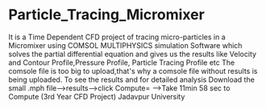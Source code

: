 # Particle_Tracing_Micromixer
It is a Time Dependent CFD project of tracing micro-particles in a Micromixer using COMSOL MULTIPHYSICS simulation Software which solves the partial differential equation and gives us the results like Velocity and Contour Profile,Pressure Profile, Particle Tracing Profile etc 
The comsole file is too big to upload,that's why a comsole file without results is being uploaded.
To see the results and for detailed analysis
Download the small .mph file-->results-->click Compute= -->Take 11min 58 sec to Compute
(3rd Year CFD Project)
Jadavpur University
